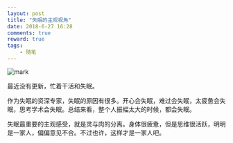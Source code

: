 ```yaml
---
layout: post
title: "失眠的主观视角"
date: 2018-6-27 16:28
comments: true
reward: true
tags: 
	- 随笔  
---
```


![mark](http://pa5o7mbqo.bkt.clouddn.com/blog/180627/0BF4j5kabJ.png?imageslim)

<!--more-->

最近没有更新，忙着干活和失眠。

作为失眠的资深专家，失眠的原因有很多。开心会失眠，难过会失眠，太疲惫会失眠，思考学术会失眠。总结来看，整个人振幅太大的时候，都会失眠。

失眠最重要的主观感受，就是灵与肉的分离。身体很疲惫，但是思维很活跃，明明是一家人，偏偏意见不合。不过也许，这样才是一家人吧。
